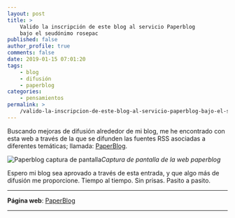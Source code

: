 ```yaml
---
layout: post
title: >
    Valido la inscripción de este blog al servicio Paperblog
    bajo el seudónimo rosepac
published: false
author_profile: true
comments: false
date: 2019-01-15 07:01:20
tags:
    - blog
    - difusión
    - paperblog
categories:
    - pensamientos
permalink: >
    /valido-la-inscripcion-de-este-blog-al-servicio-paperblog-bajo-el-seudonimo-rosepac
---
```

Buscando mejoras de difusión alrededor de mi blog, me he encontrado con esta web a través de la que se difunden las fuentes RSS asociadas a diferentes temáticas; llamada: [PaperBlog][1].

 ![Paperblog captura de pantalla][2]_Captura de pantalla de la web paperblog_

Espero mi blog sea aprovado a través de esta entrada, y que algo más de difusión me proporcione. Tiempo al tiempo. Sin prisas. Pasito a pasito.

* * *

**Página web**: [PaperBlog][1]

* * *

 [1]: https://kutt.it/paperblog
 [2]: https://i.ibb.co/YBr26Xp/paperblog-captura.png